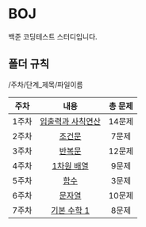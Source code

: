 # BOJ

백준 코딩테스트 스터디입니다.

## 폴더 규칙 
/주차/단계_제목/파일이름

|주차|내용|총 문제|
|:------:|:---:|:---:|
|1주차|[입출력과 사칙연산](https://www.acmicpc.net/step/1)|14문제|
|2주차|[조건문](https://www.acmicpc.net/step/4)|7문제|
|3주차|[반복문](https://www.acmicpc.net/step/3)|12문제|
|4주차|[1차원 배열](https://www.acmicpc.net/step/6)|9문제|
|5주차|[함수](https://www.acmicpc.net/step/5)|3문제|
|6주차|[문자열](https://www.acmicpc.net/step/7)|10문제|
|7주차|[기본 수학 1](https://www.acmicpc.net/step/8)|8문제|
